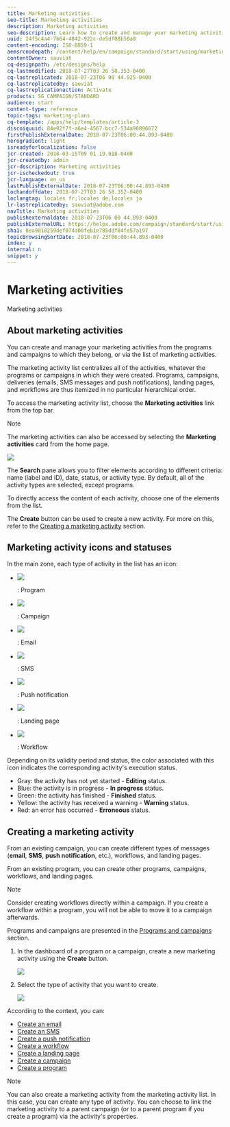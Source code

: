 ```yaml
---
title: Marketing activities
seo-title: Marketing activities
description: Marketing activities
seo-description: Learn how to create and manage your marketing activities: campaigns, email, SMS and push notification deliveries, landing pages, workflows. You can easily design a new activity, edit an existing one, and consult their status and validity.
uuid: 24f5c4a4-7b64-4842-922c-de5df08b50a8
content-encoding: ISO-8859-1
aemsrcnodepath: /content/help/en/campaign/standard/start/using/marketing-activities
contentOwner: sauviat
cq-designpath: /etc/designs/help
cq-lastmodified: 2018-07-27T03 26 58.353-0400
cq-lastreplicated: 2018-07-23T06 00 44.925-0400
cq-lastreplicatedby: sauviat
cq-lastreplicationaction: Activate
products: SG_CAMPAIGN/STANDARD
audience: start
content-type: reference
topic-tags: marketing-plans
cq-template: /apps/help/templates/article-3
discoiquuid: 84e02f7f-a6e4-4567-bcc7-534a90896672
firstPublishExternalDate: 2018-07-23T06:00:44.893-0400
herogradient: light
isreadyforlocalization: false
jcr-created: 2018-03-15T09 01 19.018-0400
jcr-createdby: admin
jcr-description: Marketing activities
jcr-ischeckedout: true
jcr-language: en_us
lastPublishExternalDate: 2018-07-23T06:00:44.893-0400
lochandoffdate: 2018-07-27T03 26 58.352-0400
loclangtag: locales fr;locales de;locales ja
lr-lastreplicatedby: sauviat@adobe.com
navTitle: Marketing activities
publishexternaldate: 2018-07-23T06 00 44.893-0400
publishExternalURL: https://helpx.adobe.com/campaign/standard/start/using/marketing-activities.html
sha1: 8ea9018259def074d00feb1e785ddf84fe57a197
topicBrowsingSortDate: 2018-07-23T06:00:44.893-0400
index: y
internal: n
snippet: y
---
```


# Marketing activities

Marketing activities

## About marketing activities

You can create and manage your marketing activities from the programs and campaigns to which they belong, or via the list of marketing activities.

The marketing activity list centralizes all of the activities, whatever the programs or campaigns in which they were created. Programs, campaigns, deliveries (emails, SMS messages and push notifications), landing pages, and workflows are thus itemized in no particular hierarchical order.

To access the marketing activity list, choose the **Marketing activities** link from the top bar.

>[!NOTE]
>
>The marketing activities can also be accessed by selecting the **Marketing activities** card from the home page.

![](assets/marketing_activities_1.png)

The **Search** pane allows you to filter elements according to different criteria: name (label and ID), date, status, or activity type. By default, all of the activity types are selected, except programs.

To directly access the content of each activity, choose one of the elements from the list.

The **Create** button can be used to create a new activity. For more on this, refer to the [Creating a marketing activity](../../start/using/marketing-activities.md#creating-a-marketing-activity) section.

## Marketing activity icons and statuses

In the main zone, each type of activity in the list has an icon:

* ![](assets/marketing_program_icon.png)

  : Program
* ![](assets/marketing_campaign_icon.png)

  : Campaign
* ![](assets/marketing_email_icon.png)

  : Email
* ![](assets/marketing_sms_icon.png)

  : SMS
* ![](assets/marketing_push_icon.png)

  : Push notification
* ![](assets/marketing_LP_icon.png)

  : Landing page
* ![](assets/marketing_workflow_icon.png)

  : Workflow

Depending on its validity period and status, the color associated with this icon indicates the corresponding activity's execution status.

* Gray: the activity has not yet started - **Editing** status.
* Blue: the activity is in progress - **In progress** status.
* Green: the activity has finished - **Finished** status.
* Yellow: the activity has received a warning - **Warning** status.
* Red: an error has occurred - **Erroneous** status.

## Creating a marketing activity

From an existing campaign, you can create different types of messages (**email**, **SMS**, **push notification**, etc.), workflows, and landing pages.

From an existing program, you can create other programs, campaigns, workflows, and landing pages.

>[!NOTE]
>
>Consider creating workflows directly within a campaign. If you create a workflow within a program, you will not be able to move it to a campaign afterwards.

Programs and campaigns are presented in the [Programs and campaigns](../../start/using/programs-and-campaigns.md) section.

1. In the dashboard of a program or a campaign, create a new marketing activity using the **Create** button.

   ![](assets/marketing_activiy_creation_1.png)

1. Select the type of activity that you want to create.

   ![](assets/marketing_activiy_creation_2.png)

According to the context, you can:

* [Create an email](../../channels/using/creating-an-email.md)
* [Create an SMS](../../channels/using/creating-an-sms-message.md)
* [Create a push notification](../../channels/using/creating-and-sending-a-push-notification.md)
* [Create a workflow](../../automating/using/building-a-workflow.md#creating-a-workflow)
* [Create a landing page](../../channels/using/about-landing-pages.md)
* [Create a campaign](../../start/using/programs-and-campaigns.md#creating-a-campaign)
* [Create a program](../../start/using/programs-and-campaigns.md#creating-a-program)

>[!NOTE]
>
>You can also create a marketing activity from the marketing activity list. In this case, you can create any type of activity. You can choose to link the marketing activity to a parent campaign (or to a parent program if you create a program) via the activity's properties.

